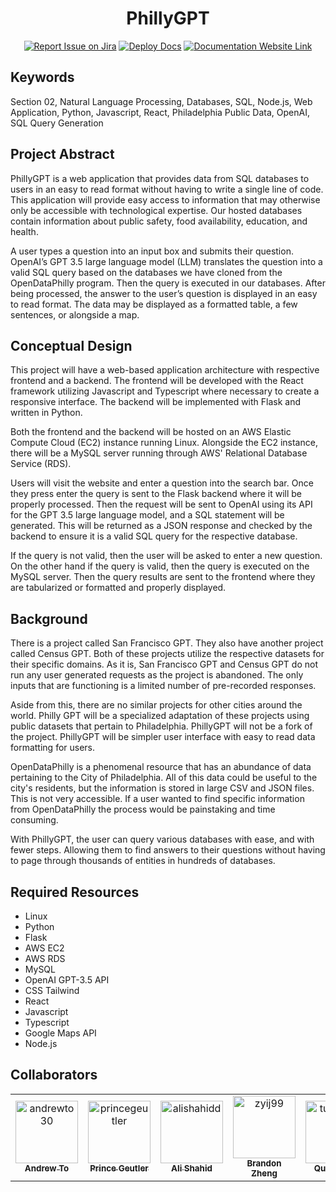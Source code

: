 <div align="center">

# PhillyGPT
[![Report Issue on Jira](https://img.shields.io/badge/Report%20Issues-Jira-0052CC?style=flat&logo=jira-software)](https://temple-cis-projects-in-cs.atlassian.net/jira/software/c/projects/DT/issues)
[![Deploy Docs](https://github.com/ApplebaumIan/tu-cis-4398-docs-template/actions/workflows/deploy.yml/badge.svg)](https://github.com/ApplebaumIan/tu-cis-4398-docs-template/actions/workflows/deploy.yml)
[![Documentation Website Link](https://img.shields.io/badge/-Documentation%20Website-brightgreen)](https://applebaumian.github.io/tu-cis-4398-docs-template/)


</div>


## Keywords

Section 02, Natural Language Processing, Databases, SQL, Node.js, Web Application, Python, Javascript, React, Philadelphia Public Data, OpenAI, SQL Query Generation

## Project Abstract
PhillyGPT is a web application that provides data from SQL databases to users in an easy to read format without having to write a single line of code. This application will provide easy access to information that may otherwise only be accessible with technological expertise. Our hosted databases contain information about public safety, food availability, education, and health. 

A user types a question into an input box and submits their question. OpenAI’s GPT 3.5 large language model (LLM) translates the question into a valid SQL query based on the databases we have cloned from the OpenDataPhilly program. Then the query is executed in our databases. After being processed, the answer to the user’s question is displayed in an easy to read format. The data may be displayed as a formatted table, a few sentences, or alongside a map. 

## Conceptual Design
This project will have a web-based application architecture with respective frontend and a backend. The frontend will be developed with the React framework utilizing Javascript and Typescript where necessary to create a responsive interface. The backend will be implemented with Flask and written in Python.

Both the frontend and the backend will be hosted on an AWS Elastic Compute Cloud (EC2) instance running Linux. Alongside the EC2 instance, there will be a MySQL server running through AWS' Relational Database Service (RDS).

Users will visit the website and enter a question into the search bar. Once they press enter the query is sent to the Flask backend where it will be properly processed. Then the request will be sent to OpenAI using its API for the  GPT 3.5 large language model, and a SQL statement will be generated. This will be returned as a JSON response and checked by the backend to ensure it is a valid SQL query for the respective database. 

If the query is not valid, then the user will be asked to enter a new question. On the other hand if the query is valid, then the query is executed on the MySQL server. Then the query results are sent to the frontend where they are tabularized or formatted and properly displayed. 

## Background
There is a project called San Francisco GPT. They also have another project called Census GPT. Both of these projects utilize the respective datasets for their specific domains. As it is, San Francisco GPT and Census GPT do not run any user generated requests as the project is abandoned. The only inputs that are functioning is a limited number of pre-recorded responses.

Aside from this, there are no similar projects for other cities around the world. Philly GPT will be a specialized adaptation of these projects using public datasets that pertain to Philadelphia. PhillyGPT will not be a fork of the project. PhillyGPT will be simpler user interface with easy to read data formatting for users. 

OpenDataPhilly is a phenomenal resource that has an abundance of data pertaining to the City of Philadelphia. All of this data could be useful to the city's residents, but the information is stored in large CSV and JSON files. This is not very accessible. If a user wanted to find specific information from OpenDataPhilly the process would be painstaking and time consuming. 

With PhillyGPT, the user can query various databases with ease, and with fewer steps. Allowing them to find answers to their questions without having to page through thousands of entities in hundreds of databases.


## Required Resources
- Linux
- Python
- Flask
- AWS EC2
- AWS RDS
- MySQL
- OpenAI GPT-3.5 API
- CSS Tailwind
- React
- Javascript
- Typescript
- Google Maps API
- Node.js

## Collaborators

[//]: # ( readme: collaborators -start )
<table>
<tr>
    <td align="center">
        <a href="https://github.com/andrewto30">
            <img src="https://avatars.githubusercontent.com/u/28883218?v=4" width="100;" alt="andrewto30"/>
            <br />
            <sub><b>Andrew To</b></sub>
        </a>
    </td>
    <td align="center">
        <a href="https://github.com/princegeutler">
            <img src="https://avatars.githubusercontent.com/u/46353482?v=4" width="100;" alt="princegeutler"/>
            <br />
            <sub><b>Prince Geutler</b></sub>
        </a>
    </td>
    <td align="center">
        <a href="https://github.com/alishahidd">
            <img src="https://avatars.githubusercontent.com/u/76089708?v=4" width="100;" alt="alishahidd"/>
            <br />
            <sub><b>Ali Shahid</b></sub>
        </a>
    </td>
    <td align="center">
        <a href="https://github.com/zyij99">
            <img src="https://avatars.githubusercontent.com/u/91389500?v=4" width="100;" alt="zyij99"/>
            <br />
            <sub><b>Brandon Zheng</b></sub>
        </a>
    </td>
    <td align="center">
        <a href="https://github.com/tul58767">
            <img src="https://avatars.githubusercontent.com/u/111989897?v=4" width="100;" alt="tul58767"/>
            <br />
            <sub><b>Quynh Cao</b></sub>
        </a>
    </td>
    <td align="center">
        <a href="https://github.com/AidanScharnikow">
            <img src="https://avatars.githubusercontent.com/u/111991905?v=4" width="100;" alt="AidanScharnikow"/>
            <br />
            <sub><b>Aidan Scharnikow</b></sub>
        </a>
    </td>
   </tr>
</table>

[//]: # ( readme: collaborators -end )

